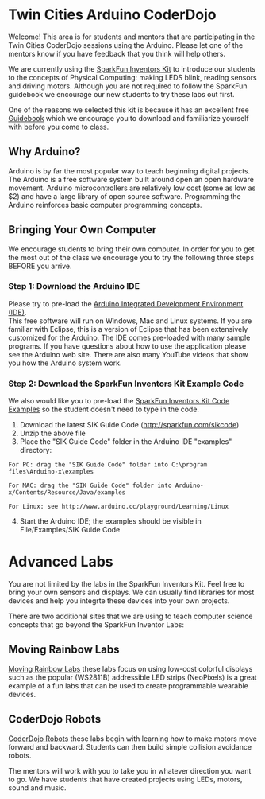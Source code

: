# Twin Cities Arduino CoderDojo

Welcome! This area is for students and mentors that are participating in the Twin Cities CoderDojo sessions using the Arduino. 
Please let one of the mentors know if you have feedback that you think will help others.

We are currently using the [SparkFun Inventors Kit](https://www.sparkfun.com/products/12001) to
introduce our students to the concepts of Physical Computing: making LEDS blink, reading sensors and driving motors.
Although you are not required to follow the SparkFun guidebook we encourage our new students to try these labs out first.

One of the reasons we selected this kit is because it has an excellent free
[Guidebook](https://cdn.sparkfun.com/datasheets/Kits/RedBoard_SIK_3.2.pdf) 
which we encourage you to download and familiarize yourself with before you come to class.

## Why Arduino?

Arduino is by far the most popular way to teach beginning digital projects. The Arduino is a free software system built 
around open an open hardware movement. 
Arduino microcontrollers are relatively low cost (some as low as $2) and have a large library of open source software. 
Programming the Arduino reinforces basic computer programming concepts.

## Bringing Your Own Computer
We encourage students to bring their own computer.
In order for you to get the most out of the class we encourage you to try the following three steps BEFORE you arrive.

### Step 1: Download the Arduino IDE

Please try to pre-load the [Arduino Integrated Development Environment (IDE)](http://arduino.cc/en/Main/Software).  
This free software will run on Windows, Mac and Linux systems. If you are familiar with Eclipse, this is a version of Eclipse that has been extensively customized for the Arduino. The IDE comes pre-loaded with many sample programs. If you have questions about how to use the application please see the Arduino web site. There are also many YouTube videos that show you how the Arduino system work.

### Step 2: Download the SparkFun Inventors Kit Example Code

We also would like you to pre-load the [SparkFun Inventors Kit Code Examples](http://dlnmh9ip6v2uc.cloudfront.net/datasheets/Kits/SIK%20Guide%20Code.zip) so the student doesn't need to type in the code.
  1. Download the latest SIK Guide Code (http://sparkfun.com/sikcode)
  2. Unzip the above file
  3. Place the "SIK Guide Code" folder in the Arduino IDE "examples" directory:

    For PC: drag the "SIK Guide Code" folder into C:\program files\Arduino-x\examples
    
    For MAC: drag the "SIK Guide Code" folder into Arduino-x/Contents/Resource/Java/examples
    
    For Linux: see http://www.arduino.cc/playground/Learning/Linux
    
4. Start the Arduino IDE; the examples should be visible in File/Examples/SIK Guide Code

# Advanced Labs

You are not limited by the labs in the SparkFun Inventors Kit. 
Feel free to bring your own sensors and displays.
We can usually find libraries for most devices and help you integrte these devices into your own projects.

There are two additional sites that we are using to teach computer science concepts that go beyond the SparkFun Inventor Labs:

## Moving Rainbow Labs

[Moving Rainbow Labs](http://moving-rainbow.readthedocs.io/en/latest/README/) these labs focus on using low-cost colorful displays such as the 
popular (WS2811B) addressible LED strips (NeoPixels) is a great example of a fun labs that can be used to create programmable wearable devices.

## CoderDojo Robots
[CoderDojo Robots](https://dmccreary.gitbooks.io/coderdojo-robots/content/) these labs begin with learning how to make motors move forward and backward.
Students can then build simple collision avoidance robots.

The mentors will work with you to take you in whatever direction you want to go.
We have students that have created projects using LEDs, motors, sound and music.
